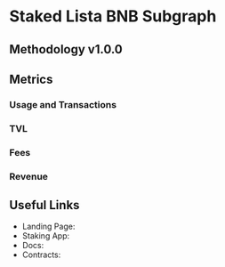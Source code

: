 # Staked Lista BNB Subgraph

## Methodology v1.0.0

## Metrics

### Usage and Transactions

### TVL

### Fees

### Revenue

## Useful Links

- Landing Page:
- Staking App:
- Docs:
- Contracts:
